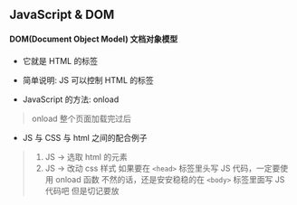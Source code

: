 ## JavaScript & DOM

#### DOM(Document Object Model) 文档对象模型
+ 它就是 HTML 的标签
+ 简单说明: JS 可以控制 HTML 的标签

+ JavaScript 的方法: onload
> onload 整个页面加载完过后

+ JS 与 CSS 与 html 之间的配合例子
> 1. JS -> 选取 html 的元素
> 2. JS -> 改动 css 样式
> 如果要在 ```<head>``` 标签里头写 JS 代码，一定要使用 onload 函数
> 不然的话，还是安安稳稳的在 ```<body>``` 标签里面写 JS 代码吧
> 但是切记要放 <script> 标签

Example (1_rectangle.html):
```
<head>
    <meta charset="UTF-8">
    <meta http-equiv="X-UA-Compatible" content="IE=edge">
    <meta name="viewport" content="width=device-width, initial-scale=1.0">
    <title>正方形因时间变长方形</title>

    <!-- CSS -->
    <style type="text/css">
        #myDiv{
            width: 100px;height: 100px;
            background-color: black;
        }
    </style>

    <!-- JavaScript -->
    <script>
        window.onload = function(){
            setTimeout(function(){
                document.getElementById('myDiv').style.width='200px';
            },2000);

        }
    </script>

</head>
<body>
    <div id="myDiv"></div>
</body>
```
> 原本黑色的正方形，两秒后变成长方形


###### JS 条件
+ if-else
Example:
```
<script>
    /*
    if(条件成功== true){
        执行内容
    }
    else{
        如果没成功，执行的内容
    }
    */
    
    if(5 > 1){
        console.log('yes');
    }
    else{
        console.log('no');
    }
    // true
</script>
```


###### 事件
+ 事件是交互的一种，比如键盘或者鼠标
+ 交互事件 
> 鼠标点击: onclick
> JS 其实跟中文一样 . 代表'的'，函数就是要做的事
Example (2_color.html):
```
<head>
    <meta charset="UTF-8">
    <meta http-equiv="X-UA-Compatible" content="IE=edge">
    <meta name="viewport" content="width=device-width, initial-scale=1.0">
    <title>换颜色的教程</title>

    <!-- CSS -->
    <style type="text/css">
        #myDiv{
            width: 100px;height: 100px;
            background-color: black;
        }
    </style>

    <!-- JavaScript -->
    <script>
        window.onload = function(){
            var myDiv = document.getElementById('myDiv');
            myDiv.onclick = function(){
                myDiv.style.backgroundColor='red';
            };

        }
    </script>

</head>
<body>
    <div id="myDiv"></div>
</body>
```
> 一开始是黑色的正方形，一旦点击正方形，正方形就会变成红色


+ 添加按钮元素
> <button> 标签
Example (3_disappear.html):
```
<head>
    <meta charset="UTF-8">
    <meta http-equiv="X-UA-Compatible" content="IE=edge">
    <meta name="viewport" content="width=device-width, initial-scale=1.0">
    <title>方形消失术</title>

    <!-- CSS -->
    <style type="text/css">
        #myDiv{
            width: 100px;height: 100px;
            background-color: black;
        }
    </style>

    <!-- JavaScript -->
    <script>
        window.onload = function(){
            var btn = document.getElementById('btn'),
            myDiv = document.getElementById('myDiv');

            btn.onclick = function(){
                myDiv.style.display = "none";
            }

        }
    </script>

</head>
<body>
    <div id="myDiv"></div>
    <button id="btn">按钮</button>
</body>
```
> 当一点击按钮，黑色正方形就会直接消失

+ 可以使用计算数值的方式，添加一些操作
Example (4_count.html):
```
<head>
    <meta charset="UTF-8">
    <meta http-equiv="X-UA-Compatible" content="IE=edge">
    <meta name="viewport" content="width=device-width, initial-scale=1.0">
    <title>添加计算方式</title>

    <!-- CSS -->
    <style type="text/css">
        #myDiv{
            width: 100px;height: 100px;
            background-color: black;
        }
    </style>

    <!-- JavaScript -->
    <script>
        window.onload = function(){
            var btn = document.getElementById('btn'),
            myDiv = document.getElementById('myDiv'),
            num = 0;

            btn.onclick = function(){
                num = num + 1;
                console.log(num);

                // num 是单数就消失
                if(num %  2 == 1){
                    myDiv.style.display = 'none';
                }
                // num 是双数就出现
                else{
                    myDiv.style.display = 'block';
                }
            }

        }
    </script>

</head>
<body>
    <div id="myDiv"></div>
    <button id="btn">按钮</button>
</body>
```
> 使用条件语句，使正方形可以消失，又可以出现

#### JS 选取的方式
##### 1. id
+ document.getElementById('id');
Example:
```
<body>
    <div id='myDiv1'>1</div>

    <!-- JavaScript -->
    <script>
        var myDiv = document.getElementById('myDiv1');
        myDiv.style.color = 'red';
    </script>
</body>
```
##### 2. tagName
+ 标签名是复数，要记得放下标
+ document.getElementsByTagName('tagname');
Example (5_tagnames.html):
```
<body>
    <div>1</div>
    <div>2</div>
    <div>3</div>

    <!-- JavaScript -->
    <script>
        var aDiv = document.getElementsByTagName('div');
        aDiv[0].style.color = 'red';
        aDiv[1].style.color = 'blue';
        aDiv[2].style.color = '#ccc'
    </script>
</body>
```

##### 3. class 类
+ 使用类名
+ document.getElementsByClassName('className');
Example (6_class.html):
```
<body>
    <div class="a1">1</div>
    <div class="a1">2</div>
    <div class="a1">3</div>

    <!-- JavaScript -->
    <script>
        var aDiv = document.getElementsByClassName('a1');
        aDiv[0].style.color='pink';
        aDiv[1].style.color='green';
    </script>
</body>
```

###### cssText 
+ 可以像 css 的样式写在 JS
Example (7_css_in_js.html):
```
<body>
    <div class="a1">1</div>
    <div class="a1">2</div>
    <div class="a1">3</div>

    <!-- JavaScript -->
    <script>
        var aDiv = document.getElementsByClassName('a1');
        aDiv[0].style.cssText = 'width:300px;height:200px;color:red;background:black'
    </script>
</body>
```

###### innerHTML 
+ 可以用来改变 html 里面的内容
Example (7_css_in_js.html):
```
<body>
    <div class="a1">1</div>
    <div class="a1">2</div>
    <div class="a1">3</div>

    <!-- JavaScript -->
    <script>
        var aDiv = document.getElementsByClassName('a1');
        aDiv[0].style.cssText = 'width:300px;height:200px;color:red;background:black'
        
        aDiv[1].innerHTML = '大呆呆';
        
        setTimeout(function(){
            aDiv[2].innerHTML = 'small small is big 呆呆';
        },5000);
    </script>
</body>
```

###### className 类名
+ 可以返回元素标签上的 class 的内容
Example:
```
<body>
    <div class="a1">1</div>
    <div class="a1">2</div>
    <div class="a1">3</div>

    <!-- JavaScript -->
    <script>
        var aDiv = document.getElementsByClassName('a1');
        
        console.log(aDiv[0].className);
    </script>
</body>
```
> output 会显示 className: a1

+ 可以使用 className 改变 class 的名字
> 变量.className = 'className';
Example:
```
<head>
    <meta charset="UTF-8">
    <meta http-equiv="X-UA-Compatible" content="IE=edge">
    <meta name="viewport" content="width=device-width, initial-scale=1.0">
    <title>className</title>
    <style>
        .a2{
            width: 200px;height: 200px;background-color: red;color: green;
        }
    </style>
</head>
<body>
    <div class="a1">1</div>
    <div class="a1">2</div>
    <div class="a1">3</div>

    <!-- JavaScript -->
    <script>
        var aDiv = document.getElementsByClassName('a1');
        
        aDiv[0].className = 'a2';
    </script>
</body>
```

+ 一个变量可以同时拥有很多个 className
> 但是变量会优先选择离自己最近的 className
> 变量.className = 'className1 className2';
Example (8_search_class.html):
```
<head>
    <meta charset="UTF-8">
    <meta http-equiv="X-UA-Compatible" content="IE=edge">
    <meta name="viewport" content="width=device-width, initial-scale=1.0">
    <title>className</title>
    <style>
        .a2{
            width: 200px;height: 200px;background-color: red;color: green;
        }
        .a1{
            width: 200px;height: 200px;background-color: yellow;color: green;
        }
        .a3{
            width: 200px;height: 200px;background-color: green;color: green;
        }
    </style>
</head>
<body>
    <div class="a1">1</div>
    <div class="a1">2</div>
    <div class="a1">3</div>

    <!-- JavaScript -->
    <script>
        var aDiv = document.getElementsByClassName('a1');
        
        aDiv[0].className = 'a1 a3';
    </script>
</body>
```
> aDiv[0] 会优先持有 a1 的属性值，因为 a1 离它最近

###### onmouse
+ 鼠标移动就会触发
1. onmouseover 鼠标移入
2. onmouseout 鼠标移出
Example:
```
<head>
    <meta charset="UTF-8">
    <meta http-equiv="X-UA-Compatible" content="IE=edge">
    <meta name="viewport" content="width=device-width, initial-scale=1.0">
    <title>On mouse</title>
    <style>
        *{margin: 0;padding: 0;}

        #myDiv{
            width: 100px;height: 100px;background-color: black;color: white;
        }
    </style>
</head>
<body>
    <div id="myDiv">1</div>

    <!-- JavaScript -->
    <script>
        var myDiv = document.getElementById('myDiv');
        myDiv.onmouseover = function(){
            myDiv.style.background = 'blue';
            myDiv.innerHTML = '鼠标移入';
        };
        myDiv.onmouseout = function(){
            myDiv.style.background = 'black';
            myDiv.innerHTML = '鼠标移出';
        }
    </script>
</body>
```
> 当鼠标在方形里就会变蓝色，相反的就会变黑色


###### window.onresize
+ 浏览器大小发生了改变，就会触发
Example:
```
<!DOCTYPE html>
<html lang="en">
<head>
    <meta charset="UTF-8">
    <meta http-equiv="X-UA-Compatible" content="IE=edge">
    <meta name="viewport" content="width=device-width, initial-scale=1.0">
    <title>on resize</title>
</head>
<body>
    <script>
        window.onresize = function(){
            console.log('懒惰虫移动了');
        }
    </script>
</body>
</html>
```
> 当浏览器的大小发生了改变，console 就会打印 '懒惰虫移动了' 
